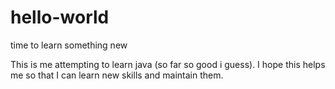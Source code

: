 # hello-world
time to learn something new

This is me attempting to learn java (so far so good i guess).
I hope this helps me so that I can learn new skills and maintain them.
